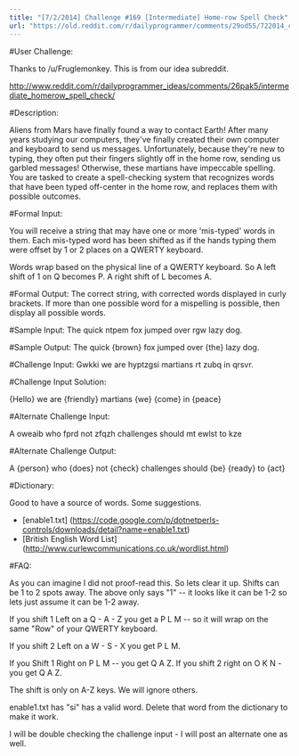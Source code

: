 ```yaml
---
title: "[7/2/2014] Challenge #169 [Intermediate] Home-row Spell Check"
url: "https://old.reddit.com/r/dailyprogrammer/comments/29od55/722014_challenge_169_intermediate_homerow_spell/"
---
```


#User Challenge:

Thanks to /u/Fruglemonkey. This is from our idea subreddit.


http://www.reddit.com/r/dailyprogrammer_ideas/comments/26pak5/intermediate_homerow_spell_check/

#Description:

Aliens from Mars have finally found a way to contact Earth! After many years studying our computers, they've finally created their own computer and keyboard to send us messages. Unfortunately, because they're new to typing, they often put their fingers slightly off in the home row, sending us garbled messages! Otherwise, these martians have impeccable spelling. You are tasked to create a spell-checking system that recognizes words that have been typed off-center in the home row, and replaces them with possible outcomes.

#Formal Input:

You will receive a string that may have one or more 'mis-typed' words in them. Each mis-typed word has been shifted as if the hands typing them were offset by 1  or 2 places on a QWERTY keyboard.

Words wrap based on the physical line of a QWERTY keyboard. So A left shift of 1 on Q becomes P. A right shift of L becomes A.

#Formal Output:
The correct string, with corrected words displayed in curly brackets. If more than one possible word for a mispelling is possible, then display all possible words.

#Sample Input:
The quick ntpem fox jumped over rgw lazy dog.

#Sample Output:
The quick {brown} fox jumped over {the} lazy dog.

#Challenge Input:
 Gwkki we are hyptzgsi martians rt zubq in qrsvr.

#Challenge Input Solution:

{Hello} we are {friendly} martians {we} {come} in {peace}

#Alternate Challenge Input:

A oweaib who fprd not zfqzh challenges should mt ewlst to kze

#Alternate Challenge Output:

A {person} who {does} not {check} challenges should {be} {ready} to {act}

#Dictionary:

Good to have a source of words. Some suggestions.

* [enable1.txt] (https://code.google.com/p/dotnetperls-controls/downloads/detail?name=enable1.txt)
* [British English Word List] (http://www.curlewcommunications.co.uk/wordlist.html)

#FAQ:

As you can imagine I did not proof-read this. So lets clear it up.
Shifts can be 1 to 2 spots away. The above only says "1" -- it looks like it can be 1-2 so lets just assume it can be 1-2 away.

If you shift 1 Left on a Q - A - Z you get a P L M -- so it will wrap on the same "Row" of your QWERTY keyboard.

If you shift 2 Left on a W - S - X you get P L M. 

If you Shift 1 Right on P L M -- you get Q A Z. If you shift 2 right on O K N - you get Q A Z.

The shift is only on A-Z keys. We will ignore others.


enable1.txt has "si" has a valid word. Delete that word from the dictionary to make it work. 

I will be double checking the challenge input - I will post an alternate one as well.


